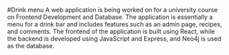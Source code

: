 #Drink menu
A web application is being worked on for a university course on Frontend Development and Database. The application is essentially a menu for a drink bar and includes features such as an admin page, recipes, and comments. The frontend of the application is built using React, while the backend is developed using JavaScript and Express, and Neo4j is used as the database.
